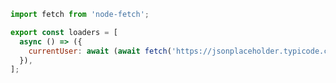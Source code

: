```js filename=".storybook/preview.js" renderer="common" language="js"
import fetch from 'node-fetch';

export const loaders = [
  async () => ({
    currentUser: await (await fetch('https://jsonplaceholder.typicode.com/users/1')).json(),
  }),
];
```
